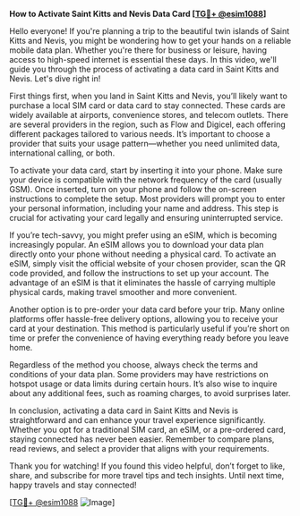 **How to Activate Saint Kitts and Nevis Data Card [[TG💪+ @esim1088](https://t.me/s/esim1088)]**

Hello everyone! If you're planning a trip to the beautiful twin islands of Saint Kitts and Nevis, you might be wondering how to get your hands on a reliable mobile data plan. Whether you're there for business or leisure, having access to high-speed internet is essential these days. In this video, we'll guide you through the process of activating a data card in Saint Kitts and Nevis. Let's dive right in!

First things first, when you land in Saint Kitts and Nevis, you’ll likely want to purchase a local SIM card or data card to stay connected. These cards are widely available at airports, convenience stores, and telecom outlets. There are several providers in the region, such as Flow and Digicel, each offering different packages tailored to various needs. It’s important to choose a provider that suits your usage pattern—whether you need unlimited data, international calling, or both.

To activate your data card, start by inserting it into your phone. Make sure your device is compatible with the network frequency of the card (usually GSM). Once inserted, turn on your phone and follow the on-screen instructions to complete the setup. Most providers will prompt you to enter your personal information, including your name and address. This step is crucial for activating your card legally and ensuring uninterrupted service.

If you’re tech-savvy, you might prefer using an eSIM, which is becoming increasingly popular. An eSIM allows you to download your data plan directly onto your phone without needing a physical card. To activate an eSIM, simply visit the official website of your chosen provider, scan the QR code provided, and follow the instructions to set up your account. The advantage of an eSIM is that it eliminates the hassle of carrying multiple physical cards, making travel smoother and more convenient.

Another option is to pre-order your data card before your trip. Many online platforms offer hassle-free delivery options, allowing you to receive your card at your destination. This method is particularly useful if you’re short on time or prefer the convenience of having everything ready before you leave home.

Regardless of the method you choose, always check the terms and conditions of your data plan. Some providers may have restrictions on hotspot usage or data limits during certain hours. It’s also wise to inquire about any additional fees, such as roaming charges, to avoid surprises later.

In conclusion, activating a data card in Saint Kitts and Nevis is straightforward and can enhance your travel experience significantly. Whether you opt for a traditional SIM card, an eSIM, or a pre-ordered card, staying connected has never been easier. Remember to compare plans, read reviews, and select a provider that aligns with your requirements.

Thank you for watching! If you found this video helpful, don’t forget to like, share, and subscribe for more travel tips and tech insights. Until next time, happy travels and stay connected! 

[[TG💪+ @esim1088](https://t.me/s/esim1088) ![Image](https://i.postimg.cc/Y0z9fWf4/image.png)]